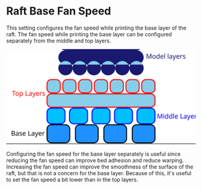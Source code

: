 Raft Base Fan Speed
====
This setting configures the fan speed while printing the base layer of the raft. The fan speed while printing the base layer can be configured separately from the middle and top layers.

![Where the base layer is located in the raft](images/raft_dimensions_simplified.svg)

Configuring the fan speed for the base layer separately is useful since reducing the fan speed can improve bed adhesion and reduce warping. Increasing the fan speed can improve the smoothness of the surface of the raft, but that is not a concern for the base layer. Because of this, it's useful to set the fan speed a bit lower than in the top layers.